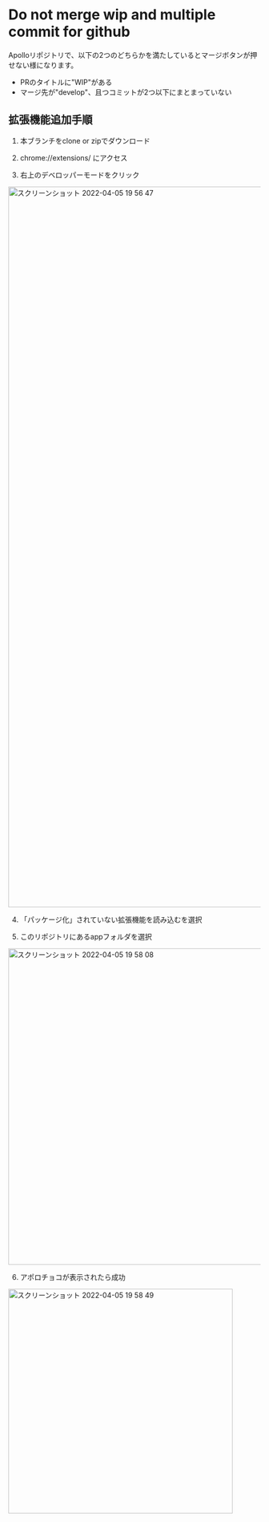 # Do not merge wip and multiple commit for github

Apolloリポジトリで、以下の2つのどちらかを満たしているとマージボタンが押せない様になります。

* PRのタイトルに"WIP"がある
* マージ先が"develop"、且つコミットが2つ以下にまとまっていない

## 拡張機能追加手順
1. 本ブランチをclone or zipでダウンロード

2. chrome://extensions/ にアクセス

3. 右上のデベロッパーモードをクリック
<img width="1437" alt="スクリーンショット 2022-04-05 19 56 47" src="https://user-images.githubusercontent.com/42674859/161739347-b410e52a-9aa7-4baf-a4cb-c91ab6171520.png">


4. 「パッケージ化」されていない拡張機能を読み込むを選択

5. このリポジトリにあるappフォルダを選択 
<img width="631" alt="スクリーンショット 2022-04-05 19 58 08" src="https://user-images.githubusercontent.com/42674859/161739536-7b3364af-8457-4a4d-86b7-26d14aaf2579.png">

6. アポロチョコが表示されたら成功
<img width="448" alt="スクリーンショット 2022-04-05 19 58 49" src="https://user-images.githubusercontent.com/42674859/161739648-09a80651-807c-4454-b1c0-33ad8035d03a.png">
